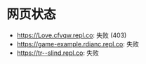 # 网页状态
- https://Love.cfvqw.repl.co: 失败 (403)
- https://game-example.rdianc.repl.co: 失败
- https://tr--slind.repl.co: 失败
